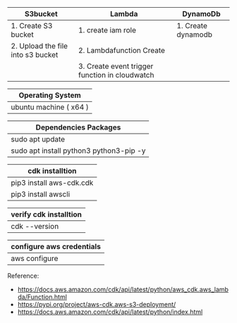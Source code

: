 | S3bucket | Lambda | DynamoDb |
| --------------- | --------------- | --------------- |
| 1. Create S3 bucket| 1. create iam role | 1. Create dynamodb |
| 2. Upload the file into s3 bucket | 2. Lambdafunction Create |  |
|  | 3. Create event trigger function in cloudwatch |  |

| Operating System |
| --------------- |
| ubuntu machine ( x64 ) |
        
| Dependencies Packages |
| --------------- |
| sudo apt update |
| sudo apt install python3 python3-pip -y |


| cdk installtion |
| --------------- |
| pip3 install aws-cdk.cdk |
| pip3 install awscli |

| verify cdk installtion |
| --------------- |
| cdk --version |

| configure aws credentials |
| --------------- |
| aws configure |



Reference: 

- https://docs.aws.amazon.com/cdk/api/latest/python/aws_cdk.aws_lambda/Function.html
- https://pypi.org/project/aws-cdk.aws-s3-deployment/
- https://docs.aws.amazon.com/cdk/api/latest/python/index.html
